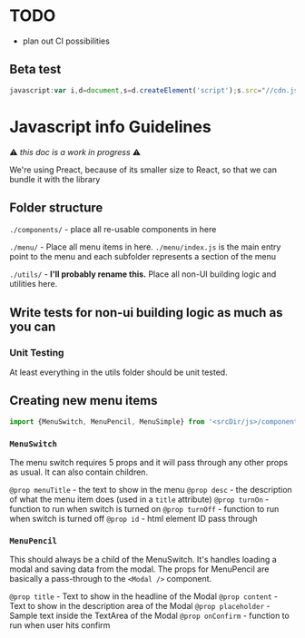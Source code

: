 # TODO
- plan out CI possibilities

## Beta test

```javascript
javascript:var i,d=document,s=d.createElement('script');s.src="//cdn.jsdelivr.net/gh/DubPlus/DubPlus@beta/dubplus.js?"+Date.now();d.body.appendChild(s);void(0);
```


# Javascript info Guidelines
:warning: *this doc is a work in progress* :warning:

We're using Preact, because of its smaller size to React, so that we can bundle it with the library

## Folder structure

`./components/` - place all re-usable components in here

`./menu/` - Place all menu items in here. `./menu/index.js` is the main entry point to the menu and each subfolder represents a section of the menu

`./utils/` - **I'll probably rename this.** Place all non-UI building logic and utilities here.

## Write tests for non-ui building logic as much as you can

### Unit Testing
At least everything in the utils folder should be unit tested.

## Creating new menu items

```javascript
import {MenuSwitch, MenuPencil, MenuSimple} from '<srcDir/js>/components/menuItems.js';
```

### `MenuSwitch`
The menu switch requires 5 props and it will pass through any other props as usual. It can also contain children.

`@prop menuTitle` - the text to show in the menu
`@prop desc` - the description of what the menu item does (used in a `title` attribute)
`@prop turnOn` - function to run when switch is turned on
`@prop turnOff` - function to run when switch is turned off
`@prop id` - html element ID pass through

### `MenuPencil`
This should always be a child of the MenuSwitch. It's handles loading a modal and saving data from the modal. The props for MenuPencil are basically a pass-through to the `<Modal />` component.

`@prop title` - Text to show in the headline of the Modal
`@prop content` - Text to show in the description area of the Modal
`@prop placeholder` - Sample text inside the TextArea of the Modal
`@prop onConfirm` - function to run when user hits confirm


